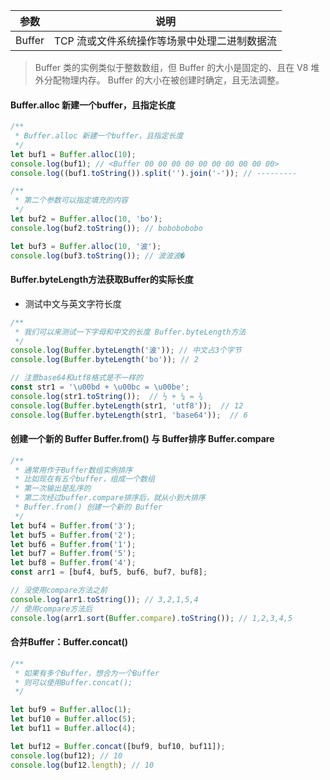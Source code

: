 
参数 | 说明
---|---
Buffer | TCP 流或文件系统操作等场景中处理二进制数据流

> Buffer 类的实例类似于整数数组，但 Buffer 的大小是固定的、且在 V8 堆外分配物理内存。 Buffer 的大小在被创建时确定，且无法调整。

#### Buffer.alloc 新建一个buffer，且指定长度

```js
/**
 * Buffer.alloc 新建一个buffer，且指定长度
 */
let buf1 = Buffer.alloc(10);
console.log(buf1); // <Buffer 00 00 00 00 00 00 00 00 00 00>
console.log((buf1.toString()).split('').join('-')); // ---------

/**
 * 第二个参数可以指定填充的内容
 */
let buf2 = Buffer.alloc(10, 'bo');
console.log(buf2.toString()); // bobobobobo

let buf3 = Buffer.alloc(10, '波');
console.log(buf3.toString()); // 波波波�
```

#### Buffer.byteLength方法获取Buffer的实际长度
- 测试中文与英文字符长度

```js
/**
 * 我们可以来测试一下字母和中文的长度 Buffer.byteLength方法
 */
console.log(Buffer.byteLength('波')); // 中文占3个字节
console.log(Buffer.byteLength('bo')); // 2

// 注意base64和utf8格式是不一样的
const str1 = '\u00bd + \u00bc = \u00be';
console.log(str1.toString());  // ½ + ¼ = ¾
console.log(Buffer.byteLength(str1, 'utf8'));  // 12
console.log(Buffer.byteLength(str1, 'base64'));  // 6
```


#### 创建一个新的 Buffer Buffer.from() 与 Buffer排序 Buffer.compare

```js
/**
 * 通常用作于Buffer数组实例排序
 * 比如现在有五个buffer，组成一个数组
 * 第一次输出是乱序的
 * 第二次经过buffer.compare排序后，就从小到大排序
 * Buffer.from() 创建一个新的 Buffer
 */
let buf4 = Buffer.from('3');
let buf5 = Buffer.from('2');
let buf6 = Buffer.from('1');
let buf7 = Buffer.from('5');
let buf8 = Buffer.from('4');
const arr1 = [buf4, buf5, buf6, buf7, buf8];

// 没使用compare方法之前
console.log(arr1.toString()); // 3,2,1,5,4
// 使用compare方法后
console.log(arr1.sort(Buffer.compare).toString()); // 1,2,3,4,5
```

#### 合并Buffer：Buffer.concat()

```js
/**
 * 如果有多个Buffer，想合为一个Buffer
 * 则可以使用Buffer.concat();
 */

let buf9 = Buffer.alloc(1);
let buf10 = Buffer.alloc(5);
let buf11 = Buffer.alloc(4);

let buf12 = Buffer.concat([buf9, buf10, buf11]);
console.log(buf12); // 10
console.log(buf12.length); // 10
```